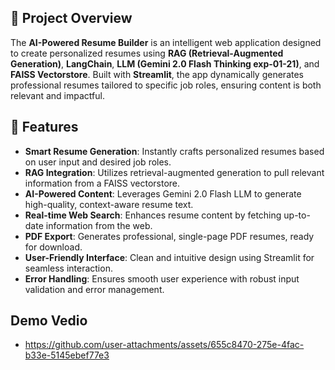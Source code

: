 ## 🚀 Project Overview

The **AI-Powered Resume Builder** is an intelligent web application designed to create personalized resumes using **RAG (Retrieval-Augmented Generation)**, **LangChain**, **LLM (Gemini 2.0 Flash Thinking exp-01-21)**, and **FAISS Vectorstore**. Built with **Streamlit**, the app dynamically generates professional resumes tailored to specific job roles, ensuring content is both relevant and impactful.

## 🔧 Features

- **Smart Resume Generation**: Instantly crafts personalized resumes based on user input and desired job roles.  
- **RAG Integration**: Utilizes retrieval-augmented generation to pull relevant information from a FAISS vectorstore.  
- **AI-Powered Content**: Leverages Gemini 2.0 Flash LLM to generate high-quality, context-aware resume text.  
- **Real-time Web Search**: Enhances resume content by fetching up-to-date information from the web.  
- **PDF Export**: Generates professional, single-page PDF resumes, ready for download.  
- **User-Friendly Interface**: Clean and intuitive design using Streamlit for seamless interaction.  
- **Error Handling**: Ensures smooth user experience with robust input validation and error management.

## Demo Vedio
- https://github.com/user-attachments/assets/655c8470-275e-4fac-b33e-5145ebef77e3

